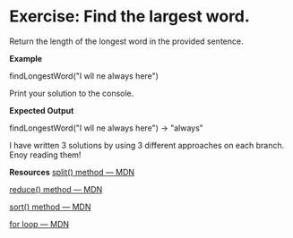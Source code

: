 # Exercise:  Find the largest word.

Return the length of the longest word in the provided sentence.

**Example** 

findLongestWord("I wll ne always here")

Print your solution to the console.

 **Expected Output**

findLongestWord("I wll ne always here") -> "always"


I have written 3 solutions by using 3 different approaches on each branch. Enoy reading them!


**Resources**
[split() method — MDN](https://developer.mozilla.org/en-US/docs/Web/JavaScript/Reference/Global_Objects/String/split)

[reduce() method — MDN](https://developer.mozilla.org/en-US/docs/Web/JavaScript/Reference/Global_Objects/Array/reduce)

[sort() method — MDN](https://developer.mozilla.org/en-US/docs/Web/JavaScript/Reference/Global_Objects/Array/sort)

[for loop — MDN](https://developer.mozilla.org/en-US/docs/Web/JavaScript/Reference/Statements/for)
